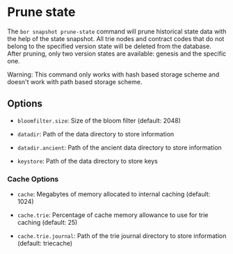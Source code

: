 # Prune state

The ```bor snapshot prune-state``` command will prune historical state data
with the help of the state snapshot. All trie nodes and contract codes that do not belong to the
specified	version state will be deleted from the database. After pruning, only two version states
are available: genesis and the specific one.

Warning: This command only works with hash based storage scheme and doesn't work with path based
storage scheme.

## Options

- ```bloomfilter.size```: Size of the bloom filter (default: 2048)

- ```datadir```: Path of the data directory to store information

- ```datadir.ancient```: Path of the ancient data directory to store information

- ```keystore```: Path of the data directory to store keys

### Cache Options

- ```cache```: Megabytes of memory allocated to internal caching (default: 1024)

- ```cache.trie```: Percentage of cache memory allowance to use for trie caching (default: 25)

- ```cache.trie.journal```: Path of the trie journal directory to store information (default: triecache)